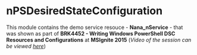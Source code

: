 # nPSDesiredStateConfiguration
This module contains the demo service resouce - **Nana_nService** - that was shown as part of <B>BRK4452 - Writing Windows PowerShell DSC Resources and Configurations</B> at <B>MSIgnite 2015</B> (*Video of the session can be viewed [here](http://channel9.msdn.com/events/Ignite/2015/BRK4452)*)
